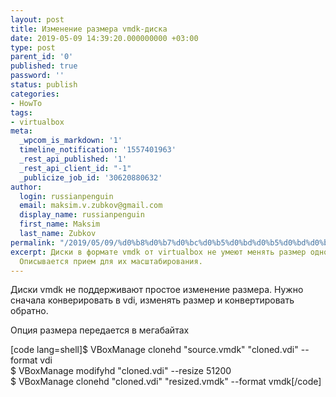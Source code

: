 ```yaml
---
layout: post
title: Изменение размера vmdk-диска
date: 2019-05-09 14:39:20.000000000 +03:00
type: post
parent_id: '0'
published: true
password: ''
status: publish
categories:
- HowTo
tags:
- virtualbox
meta:
  _wpcom_is_markdown: '1'
  timeline_notification: '1557401963'
  _rest_api_published: '1'
  _rest_api_client_id: "-1"
  _publicize_job_id: '30620880632'
author:
  login: russianpenguin
  email: maksim.v.zubkov@gmail.com
  display_name: russianpenguin
  first_name: Maksim
  last_name: Zubkov
permalink: "/2019/05/09/%d0%b8%d0%b7%d0%bc%d0%b5%d0%bd%d0%b5%d0%bd%d0%b8%d0%b5-%d1%80%d0%b0%d0%b7%d0%bc%d0%b5%d1%80%d0%b0-vmdk-%d0%b4%d0%b8%d1%81%d0%ba%d0%b0/"
excerpt: Диски в формате vmdk от virtualbox не умеют менять размер одной командой.
  Описывается прием для их масштабирования.
---
```

Диски vmdk не поддерживают простое изменение размера. Нужно сначала конверировать в vdi, изменять размер и конвертировать обратно.

Опция размера передается в мегабайтах

[code lang=shell]$ VBoxManage clonehd "source.vmdk" "cloned.vdi" --format vdi  
$ VBoxManage modifyhd "cloned.vdi" --resize 51200  
$ VBoxManage clonehd "cloned.vdi" "resized.vmdk" --format vmdk[/code]

